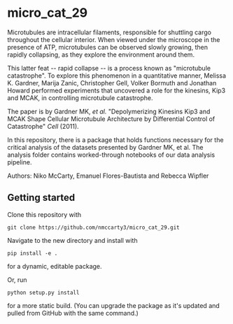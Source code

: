 # micro_cat_29

Microtubules are intracellular filaments, responsible for shuttling cargo throughout the cellular interior. When viewed under the microscope in the presence of ATP, microtubules can be observed slowly growing, then rapidly collapsing, as they explore the environment around them.

This latter feat -- rapid collapse -- is a process known as "microtubule catastrophe". To explore this phenomenon in a quantitative manner, Melissa K. Gardner, Marija Zanic, Christopher Gell, Volker Bormuth and Jonathan Howard performed experiments that uncovered a role for the kinesins, Kip3 and MCAK, in controlling microtubule catastrophe.

The paper is by Gardner MK, _et al._ "Depolymerizing Kinesins Kip3 and MCAK Shape Cellular Microtubule Architecture by Differential Control of Catastrophe" _Cell_ (2011).

In this repository, there is a package that holds functions necessary for the critical analysis of the datasets presented by Gardner MK, et al. The analysis folder contains worked-through notebooks of our data analysis pipeline.

Authors:
Niko McCarty, Emanuel Flores-Bautista and Rebecca Wipfler


## Getting started
Clone this repository with
```
git clone https://github.com/nmccarty3/micro_cat_29.git
```
Navigate to the new directory and install with

```
pip install -e .
```

for a dynamic, editable package.

Or, run

```
python setup.py install
```

for a more static build. (You can upgrade the package as it's updated and pulled from GitHub with the same command.)
